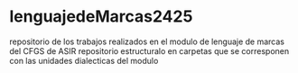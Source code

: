 # lenguajedeMarcas2425
repositorio de los trabajos realizados en el modulo de lenguaje de marcas del CFGS de ASIR
repositorio estructuralo en carpetas que se corresponen con las unidades dialecticas del modulo
